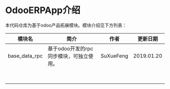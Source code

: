 # OdooERPApp介绍

本代码仓库为基于odoo产品拓展模块。模块介绍见下方列表：

| 模块名        | 简介                                    | 作者      | 更新日期   |
| ------------- | --------------------------------------- | --------- | ---------- |
| base_data_rpc | 基于odoo开发的rpc同步模块，可独立使用。 | SuXueFeng | 2019.01.20 |
|               |                                         |           |            |
|               |                                         |           |            |
|               |                                         |           |            |
|               |                                         |           |            |
|               |                                         |           |            |
|               |                                         |           |            |
|               |                                         |           |            |
|               |                                         |           |            |

